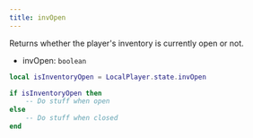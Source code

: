 ```yaml
---
title: invOpen
---
```


Returns whether the player's inventory is currently open or not.

* invOpen: `boolean`

```lua
local isInventoryOpen = LocalPlayer.state.invOpen

if isInventoryOpen then
    -- Do stuff when open
else
    -- Do stuff when closed
end
